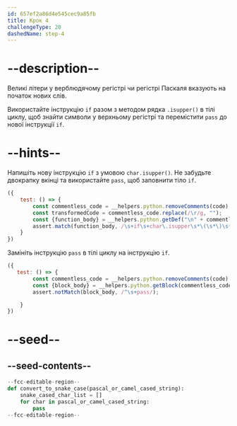 ```yaml
---
id: 657ef2a86d4e545cec9a85fb
title: Крок 4
challengeType: 20
dashedName: step-4
---
```


# --description--

Великі літери у верблюдячому регістрі чи регістрі Паскаля вказують на початок нових слів.

Використайте інструкцію `if` разом з методом рядка `.isupper()` в тілі циклу, щоб знайти символи у верхньому регістрі та перемістити `pass` до нової інструкції `if`.

# --hints--

Напишіть нову інструкцію `if` з умовою `char.isupper()`. Не забудьте двокрапку вкінці та використайте `pass`, щоб заповнити тіло `if`.

```js
({
    test: () => {        
        const commentless_code = __helpers.python.removeComments(code)
        const transformedCode = commentless_code.replace(/\r/g, "");
        const {function_body} = __helpers.python.getDef("\n" + commentless_code, "convert_to_snake_case");
        assert.match(function_body, /\s+if\s+char\.isupper\s*\(\s*\)\s*:\s+pass/);
    }
})
```

Замініть інструкцію `pass` в тілі циклу на інструкцію `if`.

```js
({
   test: () => {
        const commentless_code = __helpers.python.removeComments(code)
        const {block_body} = __helpers.python.getBlock(commentless_code, /for\s+char\s+in\s+pascal_or_camel_cased_string\s*/);
        assert.notMatch(block_body, /^\s+pass/);

    }
})
```

# --seed--

## --seed-contents--

```py
--fcc-editable-region--
def convert_to_snake_case(pascal_or_camel_cased_string):
    snake_cased_char_list = []
    for char in pascal_or_camel_cased_string:
        pass
--fcc-editable-region--        
```
